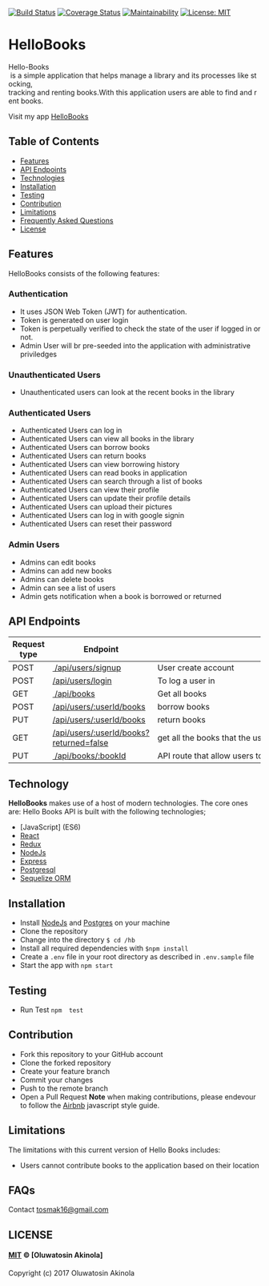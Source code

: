 [![Build Status](https://travis-ci.org/tosmak16/HelloBooks.svg?branch=develop)](https://travis-ci.org/tosmak16/HelloBooks)
[![Coverage Status](https://coveralls.io/repos/github/tosmak16/HelloBooks/badge.svg?branch=develop)](https://coveralls.io/github/tosmak16/HelloBooksbranch=develop)
[![Maintainability](https://api.codeclimate.com/v1/badges/a5a56f4d48add9c1ab06/maintainability)](https://codeclimate.com/github/tosmak16/HelloBooks/maintainability)
[![License: MIT](https://img.shields.io/badge/License-MIT-brightgreen.svg)](https://opensource.org/licenses/MIT)
# HelloBooks
Hello-Books​ is a simple application that helps manage a library and its processes like stocking,  tracking and renting books.With this application users are able to find and rent books. 

Visit my app [HelloBooks](https://hellobookstosmak.herokuapp.com)
## Table of Contents

* [Features](#features)
* [API Endpoints](#api-endpoints)
* [Technologies](#technology)
* [Installation](#installation)
* [Testing](#testing)
* [Contribution](#contribution)
* [Limitations](#limitations)
* [Frequently Asked Questions](#faqs)
* [License](#license)

## Features
HelloBooks consists of the following features:

### Authentication

- It uses JSON Web Token (JWT) for authentication.
- Token is generated on user login
- Token is perpetually verified to check the state of the user if logged in or not.
- Admin User will br pre-seeded into the application with administrative priviledges

### Unauthenticated Users
- Unauthenticated users can look at the recent books in the library

### Authenticated Users
- Authenticated Users can log in
- Authenticated Users can view all books in the library
- Authenticated Users can borrow books
- Authenticated Users can return books
- Authenticated Users can view borrowing history
- Authenticated Users can read books in application
- Authenticated Users can search through a list of books
- Authenticated Users can view their profile
- Authenticated Users can update their profile details
- Authenticated Users can upload their pictures
- Authenticated Users can log in with google signin
- Authenticated Users can reset their password

### Admin Users
- Admins can edit books
- Admins can add new books
- Admins can delete books
- Admin can see a list of users
- Admin gets notification when a book is borrowed or returned

## API Endpoints

Request type | Endpoint                                                 | Action
------------ | ---------------------------------------------------------|------
POST         | [ /api/users/signup](#Create-account)                    | User create account
POST         | [/api/users/login](#login)                               | To log a user in
GET          | [ /api/books](#get-books)                                | Get all books
POST         | [/api/users/:userId/books](#borrow-books)                | borrow books
PUT          | [/api/users/:userId/books](#return-books)                | return books
GET          | [/api/users/:userId/books?returned=false](#borrow-books) | get all the books that the user has borrowed but has not returned
PUT          | [ /api/books/:bookId](#modify-book-infor)                | API route that allow users to modify a book information
## Technology
**HelloBooks** makes use of a host of modern technologies. The core ones are:
Hello Books API is built with the following technologies;
- [JavaScript] (ES6)
- [React](https://facebook.github.io/react/)
- [Redux](http://redux.js.org/)
- [NodeJs](https://nodejs.org)
- [Express](http://expressjs.com/)
- [Postgresql](https://www.postgresql.org/)
- [Sequelize ORM](http://docs.sequelizejs.com/en/v3/)

## Installation
  - Install [NodeJs](https://nodejs.org/en/) and [Postgres](https://www.postgresql.org/) on your machine
  - Clone the repository
  - Change into the directory `$ cd /hb`
  - Install all required dependencies with `$npm install`
  - Create a `.env` file in your root directory as described in `.env.sample` file
  - Start the app with `npm start`
## Testing
  - Run Test `npm  test`  

## Contribution
- Fork this repository to your GitHub account
- Clone the forked repository
- Create your feature branch
- Commit your changes
- Push to the remote branch
- Open a Pull Request
**Note** when making contributions, please endevour to follow the [Airbnb](https://github.com/airbnb/javascript) javascript style guide.

## Limitations
The limitations with this current version of Hello Books includes:
* Users cannot contribute books to the application based on their location

## FAQs
Contact tosmak16@gmail.com

## LICENSE
#### [MIT](./LICENSE) © [Oluwatosin Akinola]

Copyright (c) 2017 Oluwatosin Akinola

